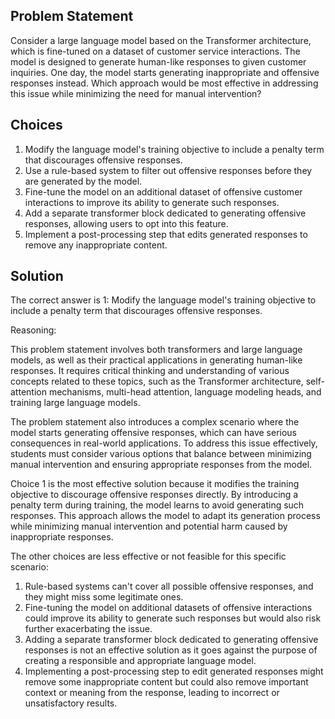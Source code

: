  ## Problem Statement

Consider a large language model based on the Transformer architecture, which is fine-tuned on a dataset of customer service interactions. The model is designed to generate human-like responses to given customer inquiries. One day, the model starts generating inappropriate and offensive responses instead. Which approach would be most effective in addressing this issue while minimizing the need for manual intervention?

## Choices

1. Modify the language model's training objective to include a penalty term that discourages offensive responses.
2. Use a rule-based system to filter out offensive responses before they are generated by the model.
3. Fine-tune the model on an additional dataset of offensive customer interactions to improve its ability to generate such responses.
4. Add a separate transformer block dedicated to generating offensive responses, allowing users to opt into this feature.
5. Implement a post-processing step that edits generated responses to remove any inappropriate content.

## Solution

The correct answer is 1: Modify the language model's training objective to include a penalty term that discourages offensive responses.

Reasoning:

This problem statement involves both transformers and large language models, as well as their practical applications in generating human-like responses. It requires critical thinking and understanding of various concepts related to these topics, such as the Transformer architecture, self-attention mechanisms, multi-head attention, language modeling heads, and training large language models.

The problem statement also introduces a complex scenario where the model starts generating offensive responses, which can have serious consequences in real-world applications. To address this issue effectively, students must consider various options that balance between minimizing manual intervention and ensuring appropriate responses from the model.

Choice 1 is the most effective solution because it modifies the training objective to discourage offensive responses directly. By introducing a penalty term during training, the model learns to avoid generating such responses. This approach allows the model to adapt its generation process while minimizing manual intervention and potential harm caused by inappropriate responses.

The other choices are less effective or not feasible for this specific scenario:
1. Rule-based systems can't cover all possible offensive responses, and they might miss some legitimate ones.
2. Fine-tuning the model on additional datasets of offensive interactions could improve its ability to generate such responses but would also risk further exacerbating the issue.
3. Adding a separate transformer block dedicated to generating offensive responses is not an effective solution as it goes against the purpose of creating a responsible and appropriate language model.
4. Implementing a post-processing step to edit generated responses might remove some inappropriate content but could also remove important context or meaning from the response, leading to incorrect or unsatisfactory results.
